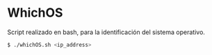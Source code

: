 # WhichOS
Script realizado en bash, para la identificación del sistema operativo.

```bash 
$ ./whichOS.sh <ip_address>
```
